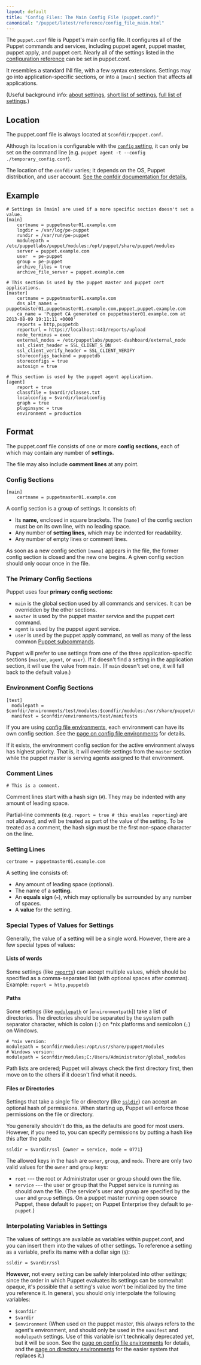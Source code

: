 ```yaml
---
layout: default
title: "Config Files: The Main Config File (puppet.conf)"
canonical: "/puppet/latest/reference/config_file_main.html"
---
```


[conf_ref]: /puppet/3.5/reference/configuration.html
[about]: ./config_about_settings.html
[short]: ./config_important_settings.html
[config]: /puppet/3.5/reference/configuration.html#config
[subcommands]: /puppet/3.5/reference/man/
[conf_environments]: ./environments_classic.html
[reports]: /puppet/3.5/reference/configuration.html#reports
[modulepath]: /puppet/3.5/reference/configuration.html#modulepath
[ssldir]: /puppet/3.5/reference/configuration.html#ssldir
[dir_environments]: ./environments.html

The `puppet.conf` file is Puppet's main config file. It configures all of the Puppet commands and services, including puppet agent, puppet master, puppet apply, and puppet cert. Nearly all of the settings listed in the [configuration reference][conf_ref] can be set in puppet.conf.

It resembles a standard INI file, with a few syntax extensions. Settings may go into application-specific sections, or into a `[main]` section that affects all applications.

(Useful background info: [about settings][about], [short list of settings][short], [full list of settings][conf_ref].)


## Location

The puppet.conf file is always located at `$confdir/puppet.conf`.

Although its location is configurable with the [`config` setting][config], it can only be set on the command line (e.g. `puppet agent -t --config ./temporary_config.conf`).

The location of the `confdir` varies; it depends on the OS, Puppet distribution, and user account. [See the confdir documentation for details.][confdir]

[confdir]: ./dirs_confdir.html


## Example

    # Settings in [main] are used if a more specific section doesn't set a value.
    [main]
        certname = puppetmaster01.example.com
        logdir = /var/log/pe-puppet
        rundir = /var/run/pe-puppet
        modulepath = /etc/puppetlabs/puppet/modules:/opt/puppet/share/puppet/modules
        server = puppet.example.com
        user  = pe-puppet
        group = pe-puppet
        archive_files = true
        archive_file_server = puppet.example.com

    # This section is used by the puppet master and puppet cert applications.
    [master]
        certname = puppetmaster01.example.com
        dns_alt_names = puppetmaster01,puppetmaster01.example.com,puppet,puppet.example.com
        ca_name = 'Puppet CA generated on puppetmaster01.example.com at 2013-08-09 19:11:11 +0000'
        reports = http,puppetdb
        reporturl = https://localhost:443/reports/upload
        node_terminus = exec
        external_nodes = /etc/puppetlabs/puppet-dashboard/external_node
        ssl_client_header = SSL_CLIENT_S_DN
        ssl_client_verify_header = SSL_CLIENT_VERIFY
        storeconfigs_backend = puppetdb
        storeconfigs = true
        autosign = true

    # This section is used by the puppet agent application.
    [agent]
        report = true
        classfile = $vardir/classes.txt
        localconfig = $vardir/localconfig
        graph = true
        pluginsync = true
        environment = production

## Format

The puppet.conf file consists of one or more **config sections,** each of which may contain any number of **settings.**

The file may also include **comment lines** at any point.

### Config Sections

    [main]
        certname = puppetmaster01.example.com

A config section is a group of settings. It consists of:

* Its **name,** enclosed in square brackets. The `[name]` of the config section must be on its own line, with no leading space.
* Any number of **setting lines,** which may be indented for readability.
* Any number of empty lines or comment lines.

As soon as a new config section `[name]` appears in the file, the former config section is closed and the new one begins. A given config section should only occur once in the file.

### The Primary Config Sections

Puppet uses four **primary config sections:**

* `main` is the global section used by all commands and services. It can be overridden by the other sections.
* `master` is used by the puppet master service and the puppet cert command.
* `agent` is used by the puppet agent service.
* `user` is used by the puppet apply command, as well as many of the less common [Puppet subcommands][subcommands].

Puppet will prefer to use settings from one of the three application-specific sections (`master`, `agent`, or `user`). If it doesn't find a setting in the application section, it will use the value from `main`. (If `main` doesn't set one, it will fall back to the default value.)

### Environment Config Sections

    [test]
      modulepath = $confdir/environments/test/modules:$condfir/modules:/usr/share/puppet/modules
      manifest = $confdir/environments/test/manifests

If you are using [config file environments][conf_environments], each environment can have its own config section. See the [page on config file environments][conf_environments] for details.

If it exists, the environment config section for the active environment always has highest priority. That is, it will override settings from the `master` section while the puppet master is serving agents assigned to that environment.

### Comment Lines

    # This is a comment.

Comment lines start with a hash sign (`#`). They may be indented with any amount of leading space.

Partial-line comments (e.g. `report = true # this enables reporting`) are not allowed, and will be treated as part of the value of the setting. To be treated as a comment, the hash sign must be the first non-space character on the line.

### Setting Lines

    certname = puppetmaster01.example.com

A setting line consists of:

* Any amount of leading space (optional).
* The name of a **setting.**
* An **equals sign** (`=`), which may optionally be surrounded by any number of spaces.
* A **value** for the setting.

### Special Types of Values for Settings

Generally, the value of a setting will be a single word. However, there are a few special types of values:

#### Lists of words

Some settings (like [`reports`][reports]) can accept multiple values, which should be specified as a comma-separated list (with optional spaces after commas). Example: `report = http,puppetdb`

#### Paths

Some settings (like [`modulepath`][modulepath] or [`environmentpath`]) take a list of directories. The directories should be separated by the system path separator character, which is colon (`:`) on \*nix platforms and semicolon (`;`) on Windows.

    # *nix version:
    modulepath = $confdir/modules:/opt/usr/share/puppet/modules
    # Windows version:
    modulepath = $confdir/modules;C:/Users/Administrator/global_modules

Path lists are ordered; Puppet will always check the first directory first, then move on to the others if it doesn't find what it needs.

#### Files or Directories

Settings that take a single file or directory (like [`ssldir`][ssldir]) can accept an optional hash of permissions. When starting up, Puppet will enforce those permissions on the file or directory.

You generally shouldn't do this, as the defaults are good for most users. However, if you need to, you can specify permissions by putting a hash like this after the path:

    ssldir = $vardir/ssl {owner = service, mode = 0771}

The allowed keys in the hash are `owner`, `group`, and `mode`. There are only two valid values for the `owner` and `group` keys:

* `root` --- the root or Administrator user or group should own the file.
* `service` --- the user or group that the Puppet service is running as should own the file. (The service's user and group are specified by the `user` and `group` settings. On a puppet master running open source Puppet, these default to `puppet`;  on Puppet Enterprise they default to `pe-puppet`.)

### Interpolating Variables in Settings

The values of settings are available as variables within puppet.conf, and you can insert them into the values of other settings. To reference a setting as a variable, prefix its name with a dollar sign (`$`):

    ssldir = $vardir/ssl

**However,** not every setting can be safely interpolated into other settings; since the order in which Puppet evaluates its settings can be somewhat opaque, it's possible that a setting's value won't be initialized by the time you reference it. In general, you should only interpolate the following variables:

* `$confdir`
* `$vardir`
* `$environment` (When used on the puppet master, this always refers to the agent's environment, and should only be used in the `manifest` and `modulepath` settings. Use of this variable isn't technically deprecated yet, but it will be soon. See the [page on config file environments][conf_environments] for details, and the [page on directory environments][dir_environments] for the easier system that replaces it.)

